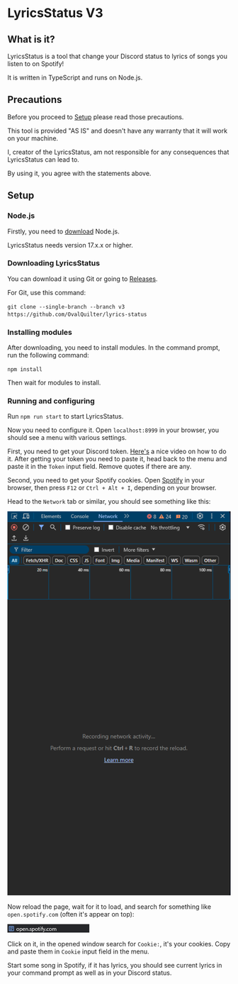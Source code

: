 # LyricsStatus V3

## What is it?

LyricsStatus is a tool that change your Discord status to lyrics of songs you listen to on Spotify!

It is written in TypeScript and runs on Node.js.

## Precautions

Before you proceed to [Setup](#Setup) please read those precautions.

This tool is provided "AS IS" and doesn't have any warranty that it will work on your machine.

I, creator of the LyricsStatus, am not responsible for any consequences that LyricsStatus can lead to.

By using it, you agree with the statements above.

## Setup

### Node.js

Firstly, you need to [download](https://nodejs.org/en) Node.js.

LyricsStatus needs version 17.x.x or higher.

### Downloading LyricsStatus

You can download it using Git or going to [Releases](https://github.com/OvalQuilter/lyrics-status/releases).

For Git, use this command:

`git clone --single-branch --branch v3 https://github.com/OvalQuilter/lyrics-status`

### Installing modules

After downloading, you need to install modules. In the command prompt, run the following command:

`npm install`

Then wait for modules to install.

### Running and configuring

Run `npm run start` to start LyricsStatus.

Now you need to configure it. Open `localhost:8999` in your browser, you should see a menu with various settings.

First, you need to get your Discord token. [Here's](https://www.youtube.com/watch?v=LnBnm_tZlyU) a nice video on how to do it. After getting your token you need to paste it, head back to the menu and paste it in the `Token` input field. Remove quotes if there are any.

Second, you need to get your Spotify cookies. Open [Spotify](https://open.spotify.com/) in your browser, then press `F12` or `Ctrl + Alt + I`, depending on your browser.

Head to the `Network` tab or similar, you should see something like this:

![Network Tab](res/network_tab.png)

Now reload the page, wait for it to load, and search for something like `open.spotify.com` (often it's appear on top):

![Request](res/request.png)

Click on it, in the opened window search for `Cookie:`, it's your cookies. Copy and paste them in `Cookie` input field in the menu.

Start some song in Spotify, if it has lyrics, you should see current lyrics in your command prompt as well as in your Discord status.

